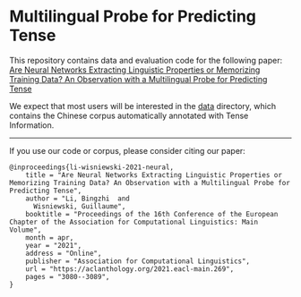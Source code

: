 # Multilingual Probe for Predicting Tense

This repository contains data and evaluation code for the following paper: [Are Neural Networks Extracting Linguistic Properties or Memorizing Training Data? An Observation with a Multilingual Probe for Predicting Tense](https://aclanthology.org/2021.eacl-main.269/)

We expect that most users will be interested in the [data](data) directory, which contains the Chinese corpus automatically annotated with Tense Information.

---
If you use our code or corpus, please consider citing our paper:
```
@inproceedings{li-wisniewski-2021-neural,
    title = "Are Neural Networks Extracting Linguistic Properties or Memorizing Training Data? An Observation with a Multilingual Probe for Predicting Tense",
    author = "Li, Bingzhi  and
      Wisniewski, Guillaume",
    booktitle = "Proceedings of the 16th Conference of the European Chapter of the Association for Computational Linguistics: Main Volume",
    month = apr,
    year = "2021",
    address = "Online",
    publisher = "Association for Computational Linguistics",
    url = "https://aclanthology.org/2021.eacl-main.269",
    pages = "3080--3089",
}
```
